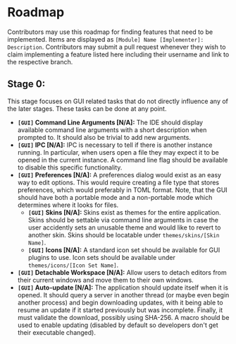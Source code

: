 Roadmap
=======
Contributors may use this roadmap for finding features that need to be implemented. Items are displayed as `[Module] Name [Implementer]: Description`. Contributors may submit a pull request whenever they wish to claim implementing a feature listed here including their username and link to the respective branch.

Stage 0:
--------
This stage focuses on GUI related tasks that do not directly influence any of the later stages. These tasks can be done at any point.
 - **`[GUI]` Command Line Arguments [N/A]:** The IDE should display available command line arguments with a short description when prompted to. It should also be trivial to add new arguments.
 - **`[GUI]` IPC [N/A]:** IPC is necessary to tell if there is another instance running. In particular, when users open a file they may expect it to be opened in the current instance. A command line flag should be available to disable this specific functionality.
 - **`[GUI]` Preferences [N/A]:** A preferences dialog would exist as an easy way to edit options. This would require creating a file type that stores preferences, which would preferably in TOML format. Note, that the GUI should have both a portable mode and a non-portable mode which determines where it looks for files.
   - **`[GUI]` Skins [N/A]:**  Skins exist as themes for the entire application. Skins should be settable via command line arguments in case the user accidently sets an unusable theme and would like to revert to another skin. Skins should be locatable under `themes/skins/[Skin Name]`.
   - **`[GUI]` Icons [N/A]:** A standard icon set should be available for GUI plugins to use. Icon sets should be available under `themes/icons/[Icon Set Name]`.
 - **`[GUI]` Detachable Workspace [N/A]:** Allow users to detach editors from their current windows and move them to their own windows.
 - **`[GUI]` Auto-update [N/A]:** The application should update itself when it is opened. It should query a server in another thread (or maybe even begin another process) and begin downloading updates, with it being able to resume an update if it started previously but was incomplete. Finally, it must validate the download, possibly using SHA-256. A macro should be used to enable updating (disabled by default so developers don't get their executable changed).
